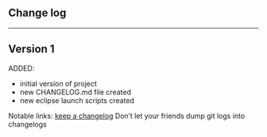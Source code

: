 ## Change log
----------------------

Version 1
-------------

ADDED: 

- initial version of project
- new CHANGELOG.md file created
- new eclipse launch scripts created

Notable links:
[keep a changelog](http://keepachangelog.com/en/1.0.0/) Don’t let your friends dump git logs into changelogs
